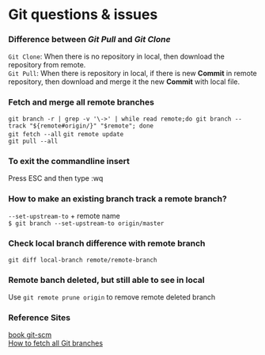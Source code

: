 # Git questions & issues
### Difference between _Git Pull_ and _Git Clone_

`Git Clone`: When there is no repository in local, then download the repository from remote.  
`Git Pull`: When there is repository in local, if there is new __Commit__ in remote repository, then download and merge it the new __Commit__ with local file.  

### Fetch and merge all remote branches
`git branch -r | grep -v '\->' | while read remote;do git branch --track "${remote#origin/}" "$remote"; done`  
`git fetch --all`  `git remote update`  
`git pull --all` 

### To exit the commandline insert
Press ESC and then type :wq  

### How to make an existing branch track a remote branch?
`--set-upstream-to` + remote name  
`$ git branch --set-upstream-to origin/master`  

### Check local branch difference with remote branch
`git diff local-branch remote/remote-branch`  

### Remote banch deleted, but still able to see in local
Use `git remote prune origin` to remove remote deleted branch

### Reference Sites
[book git-scm](https://book.git-scm.com/book/en/v2/Git-Basics-Getting-a-Git-Repository)  
[How to fetch all Git branches](https://stackoverflow.com/questions/10312521/how-to-fetch-all-git-branches)  
